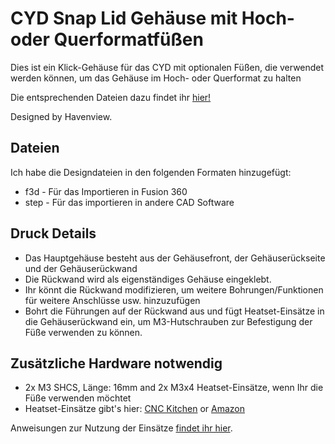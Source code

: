 # CYD Snap Lid Gehäuse mit Hoch- oder Querformatfüßen

Dies ist ein Klick-Gehäuse für das CYD mit optionalen Füßen, die verwendet werden können, um das Gehäuse im Hoch- oder Querformat zu halten

Die entsprechenden Dateien dazu findet ihr [hier!](https://github.com/witnessmenow/ESP32-Cheap-Yellow-Display/tree/main/3dModels/Havenview_CYD_CAD)

Designed by Havenview.

## Dateien

Ich habe die Designdateien in den folgenden Formaten hinzugefügt:

 - f3d - Für das Importieren in Fusion 360
 - step - Für das importieren in andere CAD Software

## Druck Details

- Das Hauptgehäuse besteht aus der Gehäusefront, der Gehäuserückseite und der Gehäuserückwand
- Die Rückwand wird als eigenständiges Gehäuse eingeklebt.
- Ihr könnt die Rückwand modifizieren, um weitere Bohrungen/Funktionen für weitere Anschlüsse usw. hinzuzufügen
- Bohrt die Führungen auf der Rückwand aus und fügt Heatset-Einsätze in die Gehäuserückwand ein, um M3-Hutschrauben zur Befestigung der Füße verwenden zu können.

## Zusätzliche Hardware notwendig

- 2x M3 SHCS, Länge: 16mm and 2x M3x4 Heatset-Einsätze, wenn Ihr die Füße verwenden möchtet
- Heatset-Einsätze gibt's hier: [CNC Kitchen](https://cnckitchen.store/products/gewindeeinsatz-threaded-insert-m3-short-100-stk-pcs) or [Amazon](https://www.amazon.de/-/en/KITCHEN-Original-Threaded-Insert-Version/dp/B09FXNX6WF)

Anweisungen zur Nutzung der Einsätze [findet ihr hier](https://www.youtube.com/watch?v=G-UF4tv3Hvc&t=368s).
